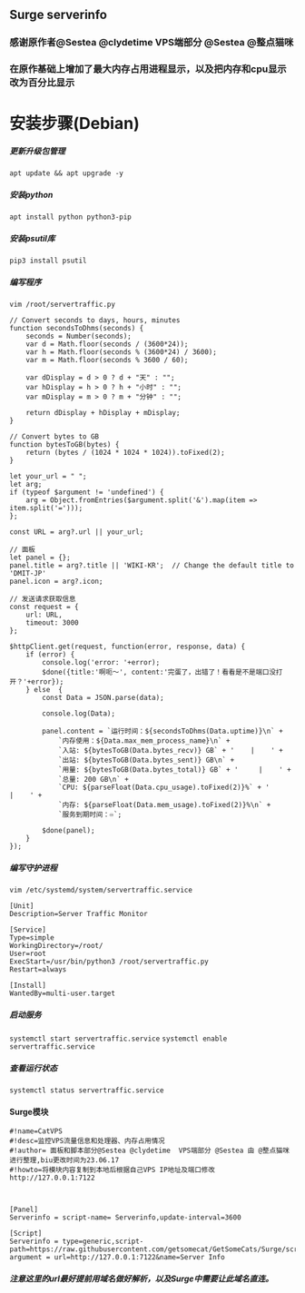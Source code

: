 ## Surge serverinfo
### 感谢原作者@Sestea @clydetime  VPS端部分 @Sestea @整点猫咪
### 在原作基础上增加了最大内存占用进程显示，以及把内存和cpu显示改为百分比显示

# 安装步骤(Debian)

##### 更新升级包管理
`apt update && apt upgrade -y`
##### 安装python
`apt install python python3-pip`
##### 安装psutil库
`pip3 install psutil`
##### 编写程序
`vim /root/servertraffic.py`
```
// Convert seconds to days, hours, minutes
function secondsToDhms(seconds) {
    seconds = Number(seconds);
    var d = Math.floor(seconds / (3600*24));
    var h = Math.floor(seconds % (3600*24) / 3600);
    var m = Math.floor(seconds % 3600 / 60);
    
    var dDisplay = d > 0 ? d + "天" : "";
    var hDisplay = h > 0 ? h + "小时" : "";
    var mDisplay = m > 0 ? m + "分钟" : "";
    
    return dDisplay + hDisplay + mDisplay; 
}

// Convert bytes to GB
function bytesToGB(bytes) {
    return (bytes / (1024 * 1024 * 1024)).toFixed(2);
}

let your_url = " ";
let arg;
if (typeof $argument != 'undefined') {
    arg = Object.fromEntries($argument.split('&').map(item => item.split('=')));
};

const URL = arg?.url || your_url;

// 面板
let panel = {};
panel.title = arg?.title || 'WIKI-KR';  // Change the default title to 'DMIT-JP'
panel.icon = arg?.icon;

// 发送请求获取信息
const request = {
    url: URL,
    timeout: 3000
};

$httpClient.get(request, function(error, response, data) {
    if (error) {
        console.log('error: '+error);
        $done({title:'啊呃～', content:'完蛋了，出错了！看看是不是端口没打开？'+error});
    } else  {
        const Data = JSON.parse(data);
        
        console.log(Data);

        panel.content = `运行时间：${secondsToDhms(Data.uptime)}\n` +
            `内存使用：${Data.max_mem_process_name}\n` +
            `入站: ${bytesToGB(Data.bytes_recv)} GB` + '    |    ' + 
            `出站: ${bytesToGB(Data.bytes_sent)} GB\n` +
            `用量: ${bytesToGB(Data.bytes_total)} GB` + '     |    ' + 
            `总量: 200 GB\n` +
            `CPU: ${parseFloat(Data.cpu_usage).toFixed(2)}%` + '           |    ' + 
            `内存: ${parseFloat(Data.mem_usage).toFixed(2)}%\n` +
            `服务到期时间：♾️`;

        $done(panel);
    }
});
```

##### 编写守护进程
`vim /etc/systemd/system/servertraffic.service`
```
[Unit]
Description=Server Traffic Monitor

[Service]
Type=simple
WorkingDirectory=/root/
User=root
ExecStart=/usr/bin/python3 /root/servertraffic.py
Restart=always

[Install]
WantedBy=multi-user.target
```
##### 启动服务
`systemctl start servertraffic.service`
`systemctl enable servertraffic.service`
##### 查看运行状态
`systemctl status servertraffic.service`
#### Surge模块
```
#!name=CatVPS
#!desc=监控VPS流量信息和处理器、内存占用情况
#!author= 面板和脚本部分@Sestea @clydetime  VPS端部分 @Sestea 由 @整点猫咪 进行整理,biu更改时间为23.06.17
#!howto=将模块内容复制到本地后根据自己VPS IP地址及端口修改 http://127.0.0.1:7122



[Panel]
Serverinfo = script-name= Serverinfo,update-interval=3600

[Script]
Serverinfo = type=generic,script-path=https://raw.githubusercontent.com/getsomecat/GetSomeCats/Surge/script/serverinfo.js, argument = url=http://127.0.0.1:7122&name=Server Info
```
##### 注意这里的url最好提前用域名做好解析，以及Surge中需要让此域名直连。
